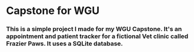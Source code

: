<h1>Capstone for WGU</h1>

<h3>This is a simple project I made for my WGU Capstone. It's an appointment and patient tracker for a fictional Vet clinic called Frazier Paws. It uses a SQLite database.</h3>
